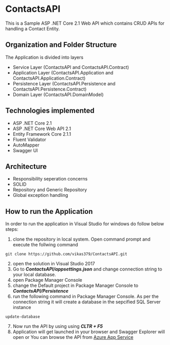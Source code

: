 # ContactsAPI
This is a Sample ASP .NET Core 2.1 Web API which contains CRUD APIs for handling a Contact Entity.

## Organization and Folder Structure

The Application is divided into layers
* Service Layer (ContactsAPI and ContactsAPI.Contract)
* Application Layer (ContactsAPI.Application and ContactsAPI.Application.Contract)
* Persistence Layer (ContactsAPI.Persistence and ContactsAPI.Persistence.Contract)
* Domain Layer (ContactsAPI.DomainModel)

## Technologies implemented

* ASP .NET Core 2.1
* ASP .NET Core Web API 2.1
* Entity Framework Core 2.1.1
* Fluent Validator
* AutoMapper
* Swagger UI

## Architecture

* Responsibility seperation concerns
* SOLID
* Repository and Generic Repository
* Global exception handling


## How to run the Application

In order to run the application in Visual Studio for windows do follow below steps: 
1. clone the repository in local system. Open command prompt and execute the follwing command
```
git clone https://github.com/vikas379/ContactsAPI.git
```
2. open the solution in Visual Studio 2017
3. Go to *__ContactsAPI/appsettings.json__* and change connection string to your local database.
4. open Package Manager Console
5. change the Default project in Package Manager Console to *__ContactsAPI/Persistence__*
6. run the following command in Package Manager Console. As per the connection string it will create a database in the sepcified SQL Server instance
```
update-database
```
7. Now run the API by using using *__CLTR + F5__*
8. Application will get launched in your browser and Swagger Explorer will open or You can browse the API from [Azure App Service](http://contactsapi.azurewebsites.net/)



